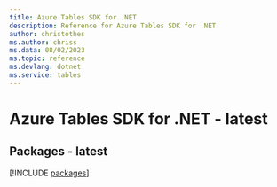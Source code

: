 ```yaml
---
title: Azure Tables SDK for .NET
description: Reference for Azure Tables SDK for .NET
author: christothes
ms.author: chriss
ms.data: 08/02/2023
ms.topic: reference
ms.devlang: dotnet
ms.service: tables
---
```

# Azure Tables SDK for .NET - latest
## Packages - latest
[!INCLUDE [packages](tables-index.md)]